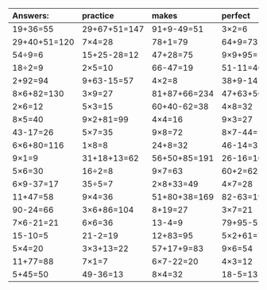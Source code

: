 | Answers: | practice | makes | perfect | ! |
| :--- | :--- | :--- | :--- | :--- |
| 19+36=55 | 29+67+51=147 | 91+9-49=51 | 3×2=6 | 2×7=14 | 
| 29+40+51=120 | 7×4=28 | 78+1=79 | 64+9=73 | 98-4=94 | 
| 54÷9=6 | 15+25-28=12 | 47+28=75 | 9×9+95=176 | 8×9=72 | 
| 18÷2=9 | 2×5=10 | 66-47=19 | 51-11=40 | 52-39=13 | 
| 2+92=94 | 9+63-15=57 | 4×2=8 | 38+9-14=33 | 33-10=23 | 
| 8×6+82=130 | 3×9=27 | 81+87+66=234 | 47+63+50=160 | 7×7=49 | 
| 2×6=12 | 5×3=15 | 60+40-62=38 | 4×8=32 | 1×4=4 | 
| 8×5=40 | 9×2+81=99 | 4×4=16 | 9×3=27 | 2×2=4 | 
| 43-17=26 | 5×7=35 | 9×8=72 | 8×7-44=12 | 3×5=15 | 
| 6×6+80=116 | 1×8=8 | 24+8=32 | 46-14=32 | 7×9+64=127 | 
| 9×1=9 | 31+18+13=62 | 56+50+85=191 | 26-16=10 | 81÷9=9 | 
| 5×6=30 | 16÷2=8 | 9×7=63 | 60+2=62 | 3×8=24 | 
| 6×9-37=17 | 35÷5=7 | 2×8+33=49 | 4×7=28 | 41-30=11 | 
| 11+47=58 | 9×4=36 | 51+80+38=169 | 82-63=19 | 60-59=1 | 
| 90-24=66 | 3×6+86=104 | 8+19=27 | 3×7=21 | 74-10=64 | 
| 7×6-21=21 | 6×6=36 | 13-4=9 | 79+95-51=123 | 5×3-13=2 | 
| 15-10=5 | 21-2=19 | 12+83=95 | 5×2+61=71 | 98-44=54 | 
| 5×4=20 | 3×3+13=22 | 57+17+9=83 | 9×6=54 | 4×7+20=48 | 
| 11+77=88 | 7×1=7 | 6×7-22=20 | 4×3=12 | 2×3=6 | 
| 5+45=50 | 49-36=13 | 8×4=32 | 18-5=13 | 27+20=47 | 
